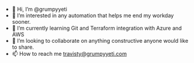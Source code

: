 - 👋 Hi, I’m @grumpyyeti
- 👀 I’m interested in any automation that helps me end my workday sooner.
- 🌱 I’m currently learning Git and Terraform integration with Azure and AWS
- 💞️ I’m looking to collaborate on anything constructive anyone would like to share.
- 📫 How to reach me travisty@grumpyyeti.com

<!---
grumpyyeti/grumpyyeti is a ✨ special ✨ repository because its `README.md` (this file) appears on your GitHub profile.
You can click the Preview link to take a look at your changes.
--->
